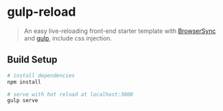 # gulp-reload

> An easy live-reloading front-end starter template with [BrowserSync](http://browsersync.io)  and [gulp](https://github.com/gulpjs/gulp/blob/master/docs/recipes/server-with-livereload-and-css-injection.md), include css injection.

## Build Setup

``` bash
# install dependencies
npm install

# serve with hot reload at localhost:3000
gulp serve
